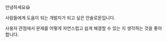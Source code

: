 안녕하세요😃

사람들에게 도움이 되는 개발자가 되고 싶은 안솔로몬입니다.

사용자 관점에서 문제를 어떻게 자연스럽고 쉽게 해결할 수 있는 지 생각하는 것을 좋아합니다.



<!--
**AnSolomon/AnSolomon** is a ✨ _special_ ✨ repository because its `README.md` (this file) appears on your GitHub profile.

Here are some ideas to get you started:

- 🔭 I’m currently working on ...
- 🌱 I’m currently learning ...
- 👯 I’m looking to collaborate on ...
- 🤔 I’m looking for help with ...
- 💬 Ask me about ...
- 📫 How to reach me: ...
- 😄 Pronouns: ...
- ⚡ Fun fact: ...
-->

